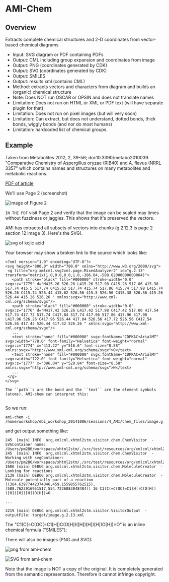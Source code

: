 # AMI-Chem

## Overview

Extracts complete chemical structures and 2-D coordinates from vector-based chemical diagrams

* Input: SVG diagram or PDF containing PDFs
* Output: CML including group expansion and coordinates from image
* Output: PNG (coordinates generated by CDK)
* Output: SVG (coordinates generated by CDK)
* Output: SMILES 
* Output: results.xml (contains CML)
* Method: extracts vectors and characters from diagram and builds an (organic) chemical structure
* Note: Does NOT run OSCAR or OPSIN and does not translate names
* Limitation: Does not run on HTML or XML or PDF text (will have separate plugin for that)
* Limitation: Does not run on pixel images (but will very soon)
* Limitation: Can extract, but does not understand, dotted bonds, thick bonds, wiggly bonds (and nor do most humans)
* Limitation: hardcoded list of chemical groups.

## Example

Taken from Metabolites 2012, 2, 39-56; doi:10.3390/metabo2010039. "Comparative Chemistry of Aspergillus oryzae (RIB40) and
A. flavus (NRRL 3357" which contains names and structures on many metabolites and metabolic reactions.

[PDF of article](https://raw.githubusercontent.com/ContentMine/ebi_workshop_20141006/master/sessions/4_AMI/chem_files/metabolites-02-00039.pdf) 

We'll use Page 2 (screenshot)

![image of Figure 2](https://raw.githubusercontent.com/ContentMine/ebi_workshop_20141006/master/sessions/4_AMI/chem_files/metabo2010039.png)

``IN THE PDF`` visit Page 2 and verify that the image can be scaled may times without fuzziness or jaggies. This shows that it's preserved the vectors.

AMI has extracted all subsets of vectors into chunks (g.2.12.3 is page 2 section 12 image 3). Here's the SVG).

![svg of kojic acid](https://raw.githubusercontent.com/ContentMine/ebi_workshop_20141006/master/sessions/4_AMI/chem_files/image.g.2.13.svg)

Your browser may show a broken link to the source which looks like:

```
<?xml version="1.0" encoding="UTF-8"?>
<svg height="800.0" width="700.0" xmlns="http://www.w3.org/2000/svg">
 <g title="org.xmlcml.svg2xml.page.MixedAnalyzer2" id="g.2.13" transform="matrix(1.0,0.0,0.0,1.0,-386.04,-508.02000000000004)">
   <path stroke="black" fill="#000000" stroke-width="0.0" svgx:z="1775" d="M415.26 526.26 L415.26 517.98 C415.26 517.86 415.38 517.74 415.5 517.74 C415.62 517.74 415.74 517.86 415.74 517.98 L415.74 526.26 C415.74 526.44 415.62 526.56 415.5 526.56 C415.38 526.56 415.26 526.44 415.26 526.26 " xmlns:svgx="http://www.xml-cml.org/schema/svgx"/>
   <path stroke="black" fill="#000000" stroke-width="0.0" svgx:z="1776" d="M417.42 526.26 L417.42 517.98 C417.42 517.86 417.54 517.74 417.72 517.74 C417.84 517.74 417.96 517.86 417.96 517.98 L417.96 526.26 C417.96 526.44 417.84 526.56 417.72 526.56 C417.54 526.56 417.42 526.44 417.42 526.26 " xmlns:svgx="http://www.xml-cml.org/schema/svgx"/>
   ...
   <text stroke="none" fill="#000000" svgx:fontName="CDPKAC+ArialMT" svgx:width="778.0" font-family="Helvetica" font-weight="normal" svgx:z="1774" x="413.22" y="516.6" font-size="8.58" xmlns:svgx="http://www.xml-cml.org/schema/svgx">O</text>
   <text stroke="none" fill="#000000" svgx:fontName="CDPKAC+ArialMT" svgx:width="722.0" font-family="Helvetica" font-weight="normal" svgx:z="1777" x="386.04" y="528.84" font-size="8.58" xmlns:svgx="http://www.xml-cml.org/schema/svgx">H</text>
   ...
 </g>
</svg>

The ``path``s are the bond and the ``text`` are the element symbols (atoms). AMI-chem can interpret this:


```

So we run:

```
ami-chem -i /home/workshop/ebi_workshop_20141006/sessions/4_AMI/chem_files/image.g.2.13.svg
```

and get output something like:

```
245  [main] INFO  org.xmlcml.xhtml2stm.visitor.chem.ChemVisitor  - SVGContainer name: /Users/pm286/workspace/xhtml2stm/./src/test/resources/org/xmlcml/xhtml2stm/molecules/image.g.2.13.svg
245  [main] INFO  org.xmlcml.xhtml2stm.visitor.chem.ChemVisitor  - Working with svgContainer: /Users/pm286/workspace/xhtml2stm/./src/test/resources/org/xmlcml/xhtml2stm/molecules/image.g.2.13.svg
1686 [main] DEBUG org.xmlcml.xhtml2stm.visitor.chem.MoleculeCreator  - Looking for reactions
2138 [main] DEBUG org.xmlcml.xhtml2stm.visitor.chem.MoleculeCreator  - Molecule potentially part of a reaction ((384.63977442374846,459.1559855762515),(508.7623916951517,554.7226083048484)) 16 C1(C(=C(OC(=C1[H])C(O[H])([H])[H])[H])O[H])=O

...

3219 [main] DEBUG org.xmlcml.xhtml2stm.visitor.VisitorOutput  - outputFile: target/image.g.2.13.xml

```

The "C1(C(=C(OC(=C1[H])C(O[H])([H])[H])[H])O[H])=O" is an inline chemical formula ("SMILES");

There will also be images (PNG and SVG):

![png from ami-chem](https://raw.githubusercontent.com/ContentMine/ebi_workshop_20141006/master/sessions/4_AMI/chem_files/image.g.2.13.svg.molecule0.png)

![SVG from ami-chem](https://raw.githubusercontent.com/ContentMine/ebi_workshop_20141006/master/sessions/4_AMI/chem_files/image.g.2.13.svg.molecule0.svg)

Note that the image is NOT a copy of the original. It is completely generated from the semantic representation. Therefore it cannot infringe copyright.




